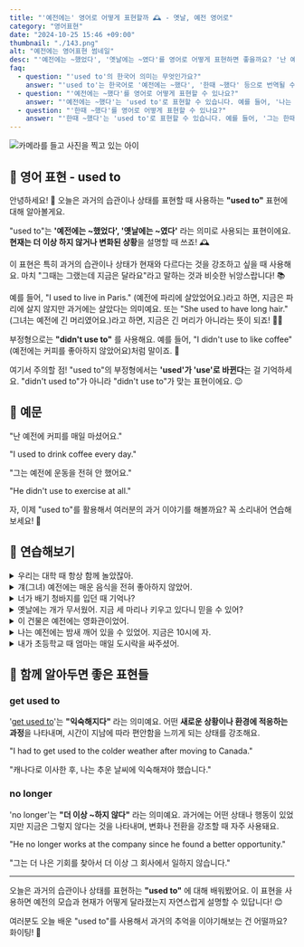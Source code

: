 ```yaml
---
title: "'예전에는' 영어로 어떻게 표현할까 🕰️ - 옛날, 예전 영어로"
category: "영어표현"
date: "2024-10-25 15:46 +09:00"
thumbnail: "./143.png"
alt: "예전에는 영어표현 썸네일"
desc: "'예전에는 ~했었다', '옛날에는 ~였다'를 영어로 어떻게 표현하면 좋을까요? '난 예전에 커피를 매일 마셨어요.', '그는 예전에 운동을 전혀 안 했어요.' 등을 영어로 표현하는 법을 배워봅시다. 다양한 예문을 통해서 연습하고 본인의 표현으로 만들어 보세요."
faq:
  - question: "'used to'의 한국어 의미는 무엇인가요?"
    answer: "'used to'는 한국어로 '예전에는 ~했다', '한때 ~했다' 등으로 번역될 수 있습니다. 과거의 습관이나 상태를 표현할 때 사용합니다."
  - question: "'예전에는 ~했다'를 영어로 어떻게 표현할 수 있나요?"
    answer: "'예전에는 ~했다'는 'used to'로 표현할 수 있습니다. 예를 들어, '나는 어렸을 때 자주 공원에 갔다'는 'I used to go to the park often when I was young'로 말할 수 있습니다."
  - question: "'한때 ~했다'를 영어로 어떻게 표현할 수 있나요?"
    answer: "'한때 ~했다'는 'used to'로 표현할 수 있습니다. 예를 들어, '그는 한때 유명한 가수였다'는 'He used to be a famous singer'로 말할 수 있습니다."
---
```


![카메라를 들고 사진을 찍고 있는 아이](./143-1.jpg)

## 🌟 영어 표현 - used to

안녕하세요! 👋 오늘은 과거의 습관이나 상태를 표현할 때 사용하는 **"used to"** 표현에 대해 알아볼게요.

"used to"는 **'예전에는 ~했었다', '옛날에는 ~였다'** 라는 의미로 사용되는 표현이에요. **현재는 더 이상 하지 않거나 변화된 상황**을 설명할 때 쓰죠! 🕰️

이 표현은 특히 과거의 습관이나 상태가 현재와 다르다는 것을 강조하고 싶을 때 사용해요. 마치 "그때는 그랬는데 지금은 달라요"라고 말하는 것과 비슷한 뉘앙스랍니다! 📚

예를 들어, "I used to live in Paris." (예전에 파리에 살았었어요.)라고 하면, 지금은 파리에 살지 않지만 과거에는 살았다는 의미예요. 또는 "She used to have long hair." (그녀는 예전에 긴 머리였어요.)라고 하면, 지금은 긴 머리가 아니라는 뜻이 되죠! 💇‍♀️

부정형으로는 **"didn't use to"** 를 사용해요. 예를 들어, "I didn't use to like coffee" (예전에는 커피를 좋아하지 않았어요)처럼 말이죠. 🚫

여기서 주의할 점! "used to"의 부정형에서는 **'used'가 'use'로 바뀐다**는 걸 기억하세요. "didn't used to"가 아니라 "didn't use to"가 맞는 표현이에요. 😉

<script async src="https://pagead2.googlesyndication.com/pagead/js/adsbygoogle.js?client=ca-pub-1465612013356152"
     crossorigin="anonymous"></script>
<!-- engple-horizontal-ad -->

<ins class="adsbygoogle"
     style="display:block"
     data-ad-client="ca-pub-1465612013356152"
     data-ad-slot="2106896038"
     data-ad-format="auto"
     data-full-width-responsive="true"></ins>

<script>
     (adsbygoogle = window.adsbygoogle || []).push({});
</script>

## 📖 예문

"난 예전에 커피를 매일 마셨어요."

"I used to drink coffee every day."

"그는 예전에 운동을 전혀 안 했어요."

"He didn't use to exercise at all."

자, 이제 "used to"를 활용해서 여러분의 과거 이야기를 해볼까요? 꼭 소리내어 연습해보세요! 🎯

## 💬 연습해보기

<details>
<summary>우리는 대학 때 항상 함께 놀았잖아.</summary>
<span>We used to <a href="/blog/in-english/127.hang-out/">hang out</a> all the time in college.</span>
</details>

<details>
<summary>걔(그녀) 예전에는 매운 음식을 전혀 좋아하지 않았어.</summary>
<span>She didn't use to like spicy food at all.</span>
</details>

<details>
<summary>너가 배기 청바지를 입던 때 기억나?</summary>
<span>Remember when you used to wear those baggy jeans?.</span>
</details>

<details>
<summary>옛날에는 개가 무서웠어. 지금 세 마리나 키우고 있다니 믿을 수 있어?</summary>
<span>I used to be terrified of dogs. Can you believe I have three now?</span>
</details>

<details>
<summary>이 건물은 예전에는 영화관이었어.</summary>
<span>This building used to be a movie theater back in the day.</span>
</details>

<details>
<summary>나는 예전에는 밤새 깨어 있을 수 있었어. 지금은 10시에 자.</summary>
<span>Man, I used to be able to stay up all night. Now I'm in bed by 10.</span>
</details>

<details>
<summary>내가 초등학교 때 엄마는 매일 도시락을 싸주셨어.</summary>
<span>My mom used to <a href="/blog/in-english/301.pack/">pack</a> my lunch every day in elementary school.</span>
</details>

## 🤝 함께 알아두면 좋은 표현들

### get used to

'[get used to](/blog/vocab-1/045.get-used-to/)'는 **"익숙해지다"** 라는 의미예요. 어떤 **새로운 상황이나 환경에 적응하는 과정**을 나타내며, 시간이 지남에 따라 편안함을 느끼게 되는 상태를 강조해요.

"I had to get used to the colder weather after moving to Canada."

"캐나다로 이사한 후, 나는 추운 날씨에 익숙해져야 했습니다."

### no longer

'no longer'는 **"더 이상 ~하지 않다"** 라는 의미예요. 과거에는 어떤 상태나 행동이 있었지만 지금은 그렇지 않다는 것을 나타내며, 변화나 전환을 강조할 때 자주 사용돼요.

"He no longer works at the company since he found a better opportunity."

"그는 더 나은 기회를 찾아서 더 이상 그 회사에서 일하지 않습니다."

---

오늘은 과거의 습관이나 상태를 표현하는 **"used to"** 에 대해 배워봤어요. 이 표현을 사용하면 예전의 모습과 현재가 어떻게 달라졌는지 자연스럽게 설명할 수 있답니다! 😊

여러분도 오늘 배운 "used to"를 사용해서 과거의 추억을 이야기해보는 건 어떨까요? 화이팅! 💪
